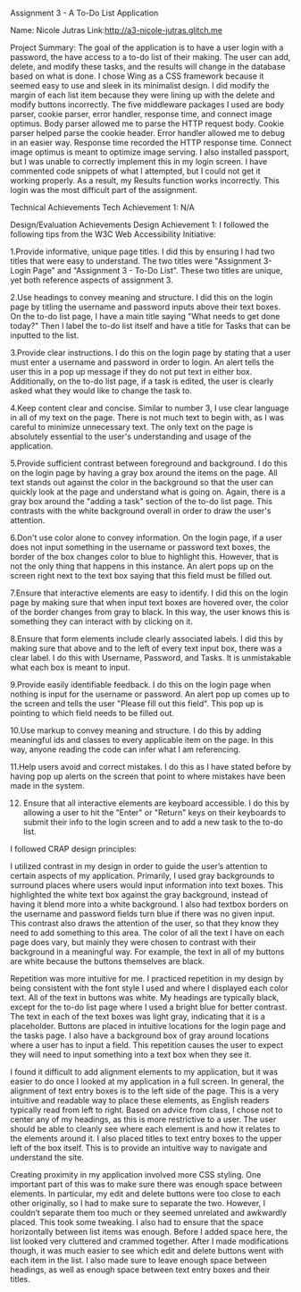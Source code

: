 Assignment 3 - A To-Do List Application

Name: Nicole Jutras
Link:http://a3-nicole-jutras.glitch.me

Project Summary:
The goal of the application is to have a user login with a password,
the have access to a to-do list of their making. The user can add, delete,
and modify these tasks, and the results will change in the database
based on what is done. I chose Wing as a CSS framework because it seemed
easy to use and sleek in its minimalist design. I did modify
the margin of each list item because they were lining up with the delete
and modify buttons incorrectly. The five middleware packages I used are
body parser, cookie parser, error handler, response time, and connect
image optimus. Body parser allowed me to parse the HTTP request body.
Cookie parser helped parse the cookie header. Error handler allowed me to
debug in an easier way. Response time recorded the HTTP response time.
Connect image optimus is meant to optimize image serving. I also
installed passport, but I was unable to correctly implement this in my
login screen. I have commented code snippets of what I attempted, 
but I could not get it working properly. As a result, my Results function 
works incorrectly. This login was the most difficult part
of the assignment.

Technical Achievements
Tech Achievement 1: 
N/A

Design/Evaluation Achievements
Design Achievement 1:
I followed the following tips from the W3C Web Accessibility Initiative:

1.Provide informative, unique page titles. I did this by ensuring I had
two titles that were easy to understand. The two titles were "Assignment 3-
Login Page" and "Assignment 3 - To-Do List". These two titles are
unique, yet both reference aspects of assignment 3.

2.Use headings to convey meaning and structure. I did this on the login
page by titling the username and password inputs above their text
boxes. On the to-do list page, I have a main title saying
"What needs to get done today?" Then I label the to-do list itself and
have a title for Tasks that can be inputted to the list.

3.Provide clear instructions. I do this on the login page by stating that
a user must enter a username and password in order to login. An alert
tells the user this in a pop up message if they do not put text in either
box. Additionally, on the to-do list page, if a task is edited, the
user is clearly asked what they would like to change the task to.

4.Keep content clear and concise. Similar to number 3, I use clear language
in all of my text on the page. There is not much text to begin with, as I
was careful to minimize unnecessary text. The only text on the page is
absolutely essential to the user's understanding and usage of the application.

5.Provide sufficient contrast between foreground and background. I do this
on the login page by having a gray box around the items on the page. All
text stands out against the color in the background so that the user can
quickly look at the page and understand what is going on. Again, there
is a gray box around the "adding a task" section of the to-do list page.
This contrasts with the white background overall in order to draw the
user's attention.

6.Don't use color alone to convey information. On the login page, if
a user does not input something in the username or password text boxes,
the border of the box changes color to blue to highlight this. However,
that is not the only thing that happens in this instance. An alert
pops up on the screen right next to the text box saying that this
field must be filled out.

7.Ensure that interactive elements are easy to identify. I did this
on the login page by making sure that when input text boxes are hovered
over, the color of the border changes from gray to black. In this way,
the user knows this is something they can interact with by clicking on it.

8.Ensure that form elements include clearly associated labels. I did this
by making sure that above and to the left of every text input box, there
was a clear label. I do this with Username, Password, and Tasks. It is
unmistakable what each box is meant to input.

9.Provide easily identifiable feedback. I do this on the login page when
nothing is input for the username or password. An alert pop up comes up
to the screen and tells the user "Please fill out this field". This pop up
is pointing to which field needs to be filled out.

10.Use markup to convey meaning and structure. I do this by adding
meaningful ids and classes to every applicable item on the page. In this way,
anyone reading the code can infer what I am referencing.

11.Help users avoid and correct mistakes. I do this as I have stated
before by having pop up alerts on the screen that point to where mistakes
have been made in the system.

12. Ensure that all interactive elements are keyboard accessible. I
    do this by allowing a user to hit the "Enter" or "Return" keys on their
    keyboards to submit their info to the login screen and to add a new task
    to the to-do list.

I followed CRAP design principles:

I utilized contrast in my design in order to guide the user’s attention
to certain aspects of my application. Primarily, I used gray backgrounds
to surround places where users would input information into text boxes. 
This highlighted the white text box against the gray background, instead 
of having it blend more into a white background. I also had textbox borders 
on the username and password fields turn blue if there was no given input.
This contrast also draws the attention of the user, so that they know they 
need to add something to this area. The color of all the text I have on 
each page does vary, but mainly they were chosen to contrast with their 
background in a meaningful way. For example, the text in all of my buttons 
are white because the buttons themselves are black.

Repetition was more intuitive for me. I practiced repetition in my design 
by being consistent with the font style I used and where I displayed each 
color text. All of the text in buttons was white. My headings are typically
black, except for the to-do list page where I used a bright blue for better
contrast. The text in each of the text boxes was light gray, indicating 
that it is a placeholder. Buttons are placed in intuitive locations for 
the login page and the tasks page. I also have a background box of gray 
around locations where a user has to input a field. This repetition 
causes the user to expect they will need to input something into a text 
box when they see it.

I found it difficult to add alignment elements to my application, but it 
was easier to do once I looked at my application in a full screen. In 
general, the alignment of text entry boxes is to the left side of the 
page. This is a very intuitive and readable way to place these elements, 
as English readers typically read from left to right. Based on advice from
class, I chose not to center any of my headings, as this is more 
restrictive to a user. The user should be able to cleanly see where each 
element is and how it relates to the elements around it. I also placed 
titles to text entry boxes to the upper left of the box itself. This is 
to provide an intuitive way to navigate and understand the site.

Creating proximity in my application involved more CSS styling. One 
important part of this was to make sure there was enough space between 
elements. In particular, my edit and delete buttons were too close to each
other originally, so I had to make sure to separate the two. However, I 
couldn’t separate them too much or they seemed unrelated and awkwardly 
placed. This took some tweaking. I also had to ensure that the space 
horizontally between list items was enough. Before I added space here, 
the list looked very cluttered and crammed together. After I made 
modifications though, it was much easier to see which edit and delete 
buttons went with each item in the list. I also made sure to leave enough
space between headings, as well as enough space between text entry boxes 
and their titles.
